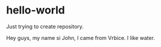 # hello-world
Just trying to create repository.

Hey guys,
my name si John, I came from Vrbice.
I like water.
